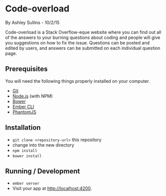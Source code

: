 # Code-overload

By Ashley Sullins - 10/2/15

Code-overload is a Stack Overflow-eque website where you can find out all of the answers to your burning questions about coding and people will give you suggestions on how to fix the issue. Questions can be posted and edited by users, and answers can be submitted on each individual question page. 

## Prerequisites

You will need the following things properly installed on your computer.

* [Git](http://git-scm.com/)
* [Node.js](http://nodejs.org/) (with NPM)
* [Bower](http://bower.io/)
* [Ember CLI](http://www.ember-cli.com/)
* [PhantomJS](http://phantomjs.org/)

## Installation

* `git clone <repository-url>` this repository
* change into the new directory
* `npm install`
* `bower install`

## Running / Development

* `ember server`
* Visit your app at [http://localhost:4200](http://localhost:4200).
